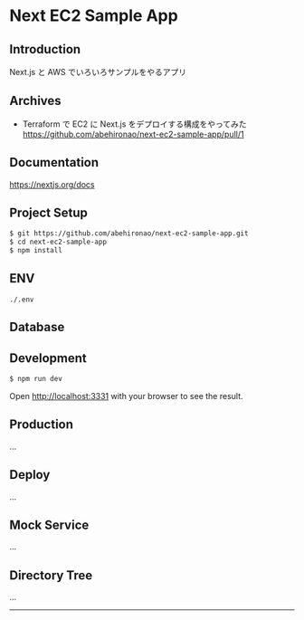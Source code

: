 # Next EC2 Sample App
## Introduction
Next.js と AWS でいろいろサンプルをやるアプリ

## Archives
- Terraform で EC2 に Next.js をデプロイする構成をやってみた https://github.com/abehironao/next-ec2-sample-app/pull/1

## Documentation
https://nextjs.org/docs

## Project Setup
```bash
$ git https://github.com/abehironao/next-ec2-sample-app.git
$ cd next-ec2-sample-app
$ npm install
```
## ENV
`./.env`

## Database

## Development
```bash
$ npm run dev
```
Open [http://localhost:3331](http://localhost:3331) with your browser to see the result.
## Production
...

## Deploy
...

## Mock Service
...

## Directory Tree
...

---
